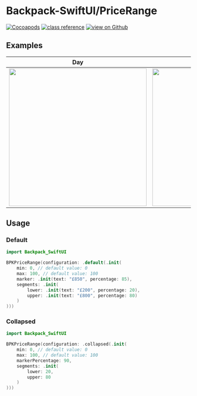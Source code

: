 # Backpack-SwiftUI/PriceRange

[![Cocoapods](https://img.shields.io/cocoapods/v/Backpack-SwiftUI.svg?style=flat)](https://cocoapods.org/pods/Backpack-SwiftUI)
[![class reference](https://img.shields.io/badge/Class%20reference-iOS-blue)](https://backpack.github.io/ios/versions/latest/swiftui/Structs/BPKPriceRange.html)
[![view on Github](https://img.shields.io/badge/Source%20code-GitHub-lightgrey)](https://github.com/Skyscanner/backpack-ios/tree/main/Backpack-SwiftUI/PriceRange)

## Examples

| Day | Night |
| --- | --- |
| <img src="https://raw.githubusercontent.com/Skyscanner/backpack-ios/main/screenshots/iPhone-swiftui_price-range___all_lm" alt="" width="375" /> |<img src="https://raw.githubusercontent.com/Skyscanner/backpack-ios/main/screenshots/iPhone-swiftui_price-range___all_dm" alt="" width="375" /> |
 
## Usage

### Default
```swift
import Backpack_SwiftUI

BPKPriceRange(configuration: .default(.init(
    min: 0, // default value: 0
    max: 100, // default value: 100
    marker: .init(text: "£850", percentage: 85),
    segments: .init(
        lower: .init(text: "£200", percentage: 20),
        upper: .init(text: "£800", percentage: 80)
    )
)))

```

### Collapsed

```swift
import Backpack_SwiftUI

BPKPriceRange(configuration: .collapsed(.init(
    min: 0, // default value: 0
    max: 100, // default value: 100
    markerPercentage: 90,
    segments: .init(
        lower: 20,
        upper: 80
    )
)))
```
